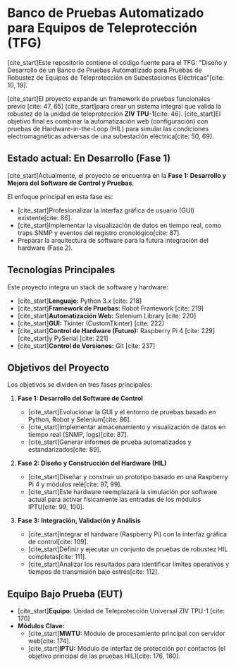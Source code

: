 # Banco de Pruebas Automatizado para Equipos de Teleprotección (TFG)

[cite_start]Este repositorio contiene el código fuente para el TFG: "Diseño y Desarrollo de un Banco de Pruebas Automatizado para Pruebas de Robustez de Equipos de Teleprotección en Subestaciones Eléctricas"[cite: 10, 19].

[cite_start]El proyecto expande un framework de pruebas funcionales previo [cite: 47, 65] [cite_start]para crear un sistema integral que valida la robustez de la unidad de teleprotección **ZIV TPU-1**[cite: 46]. [cite_start]El objetivo final es combinar la automatización web (configuración) con pruebas de Hardware-in-the-Loop (HIL) para simular las condiciones electromagnéticas adversas de una subestación eléctrica[cite: 50, 69].

##  Estado actual: En Desarrollo (Fase 1)

[cite_start]Actualmente, el proyecto se encuentra en la **Fase 1: Desarrollo y Mejora del Software de Control y Pruebas**.

El enfoque principal en esta fase es:
* [cite_start]Profesionalizar la interfaz gráfica de usuario (GUI) existente[cite: 86].
* [cite_start]Implementar la visualización de datos en tiempo real, como traps SNMP y eventos del registro cronológico[cite: 87].
* Preparar la arquitectura de software para la futura integración del hardware (Fase 2).

## Tecnologías Principales

Este proyecto integra un stack de software y hardware:

* [cite_start]**Lenguaje:** Python 3.x [cite: 218]
* [cite_start]**Framework de Pruebas:** Robot Framework [cite: 219]
* [cite_start]**Automatización Web:** Selenium Library [cite: 220]
* [cite_start]**GUI:** Tkinter (CustomTkinter) [cite: 222]
* [cite_start]**Control de Hardware (Futuro):** Raspberry Pi 4 [cite: 229] [cite_start]y PySerial [cite: 221]
* [cite_start]**Control de Versiones:** Git [cite: 237]

## Objetivos del Proyecto

Los objetivos se dividen en tres fases principales:

1.  **Fase 1: Desarrollo del Software de Control**
    * [cite_start]Evolucionar la GUI y el entorno de pruebas basado en Python, Robot y Selenium[cite: 86].
    * [cite_start]Implementar almacenamiento y visualización de datos en tiempo real (SNMP, logs)[cite: 87].
    * [cite_start]Generar informes de prueba automatizados y estandarizados[cite: 89].

2.  **Fase 2: Diseño y Construcción del Hardware (HIL)**
    * [cite_start]Diseñar y construir un prototipo basado en una Raspberry Pi 4 y módulos relé[cite: 97, 99].
    * [cite_start]Este hardware reemplazará la simulación por software actual para activar físicamente las entradas de los módulos IPTU[cite: 99, 100].

3.  **Fase 3: Integración, Validación y Análisis**
    * [cite_start]Integrar el hardware (Raspberry Pi) con la interfaz gráfica de control[cite: 109].
    * [cite_start]Definir y ejecutar un conjunto de pruebas de robustez HIL completas[cite: 111].
    * [cite_start]Analizar los resultados para identificar límites operativos y tiempos de transmisión bajo estrés[cite: 112].

## Equipo Bajo Prueba (EUT)

* [cite_start]**Equipo:** Unidad de Teleprotección Universal ZIV TPU-1 [cite: 170]
* **Módulos Clave:**
    * [cite_start]**MWTU:** Módulo de procesamiento principal con servidor web[cite: 174].
    * [cite_start]**IPTU:** Módulo de interfaz de protección por contactos (el objetivo principal de las pruebas HIL)[cite: 176, 180].
